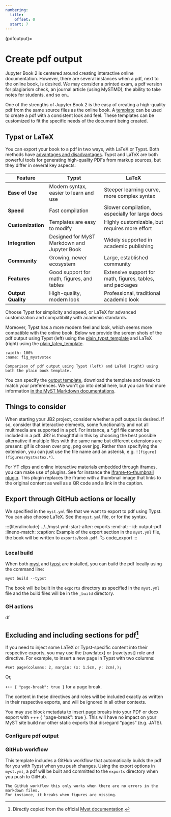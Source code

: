 ```yaml
---
numbering:
  title:
    offset: 0
  start: 7
---
```


(pdfoutput)=
# Create pdf output
Jupyter Book 2 is centered around creating interactive online documentation. However, there are several instances when a pdf, next to the online book, is desired. We may consider a printed exam, a pdf version for plagiarism check, an journal article (using MySTMD), the ability to take notes for students, and so on.. 

One of the strengths of Jupyter Book 2 is the easy of creating a high-quality pdf from the same source files as the online book. A [template](https://github.com/myst-templates) can be used to create a pdf with a consistent look and feel. These templates can be customized to fit the specific needs of the document being created.

## Typst or LaTeX
You can export your book to a pdf in two ways, with LaTeX or Typst. Both methods have [advantages and disadvantages](https://mystmd.org/guide/creating-pdf-documents). Typst and LaTeX are both powerful tools for generating high-quality PDFs from markup sources, but they differ in several key aspects:

| Feature            | Typst                                      | LaTeX                                      |
|--------------------|--------------------------------------------|--------------------------------------------|
| **Ease of Use**    | Modern syntax, easier to learn and use      | Steeper learning curve, more complex syntax|
| **Speed**          | Fast compilation                           | Slower compilation, especially for large docs|
| **Customization**  | Templates are easy to modify                | Highly customizable, but requires more effort|
| **Integration**    | Designed for MyST Markdown and Jupyter Book | Widely supported in academic publishing    |
| **Community**      | Growing, newer ecosystem                   | Large, established community               |
| **Features**       | Good support for math, figures, and tables | Extensive support for math, figures, tables, and packages|
| **Output Quality** | High-quality, modern look                   | Professional, traditional academic look    |

Choose Typst for simplicity and speed, or LaTeX for advanced customization and compatibility with academic standards. 

Moreover, Typst has a more modern feel and look, which seems more compatible with the online book. Below we provide the screen shots of the pdf output using Typst (left) using the [plain_typst_template](https://github.com/myst-templates/plain_typst_book) and LaTeX (right) using the [plain_latex_template](https://github.com/myst-templates/plain_latex_book).

```{figure} figures/mystvstex.*
:width: 100%
:name: fig_mystvstex

Comparison of pdf output using Typst (left) and LaTeX (right) using both the plain book template.
```

You can specify the [output template](https://github.com/myst-templates), download the template and tweak to match your preferences. We won't go into detail here, but you can find more information [in the MyST Markdown documentations](https://mystmd.org/guide/creating-pdf-documents).

## Things to consider
When starting your JB2 project, consider whether a pdf output is desired. If so, consider that interactive elements, some functionality and not all multimedia are supported in a pdf. For instance, a *.gif file cannot be included in a pdf. JB2 is thoughtful in this by choosing the best possible alternative if multiple files with the same name but different extensions are present: gif is chosen over png, png over jpg. Rather than specifying the extension, you can just use the file name and an asterisk, e.g. `![figure](figures/mystvstex.*)`.

For YT clips and online interactive materials embedded through iframes, you can make use of plugins. See for instance the [iframe-to-thumbnail plugin](https://github.com/jupyter-book/myst-plugins/tree/main/plugins/iframe-to-thumbnail-pdf). This plugin replaces the iframe with a thumbnail image that links to the original content as well as a QR code and a link in the caption.


## Export through GitHub actions or locally

We specified in the `myst.yml` file that we want to export to pdf using Typst.
You can also choose LaTeX.
See the `myst.yml` file, or [](#code_export) for the syntax.

:::{literalinclude} ../../myst.yml
:start-after: exports
:end-at: - id: output-pdf
:lineno-match:
:caption: Example of the export section in the `myst.yml` file, the book will be written to `exports/book.pdf`.
:label: code_export
:::


### Local build
When  both [myst](https://mystmd.org/guide/installing) and [typst](https://mystmd.org/guide/creating-pdf-documents#typst-install) are installed, you can build the pdf locally using the command line:

```console
myst build --typst
```

The book will be built in the `exports` directory as specified in the `myst.yml` file and the build files will be in the `_build` directory.


### GH actions
df

## Excluding and including sections for pdf[^1]
[^1]: Directly copied from the official [Myst documentation](https://mystmd.org/guide/creating-pdf-documents#excluding-content-from-specific-exports).


If you need to inject some LaTeX or Typst-specific content into their respective exports, you may use the {raw:latex} or {raw:typst} role and directive. For example, to insert a new page in Typst with two columns:


```{raw:typst}
#set page(columns: 2, margin: (x: 1.5cm, y: 2cm),);
```

Or, 

`+++ { "page-break": true }` for a page break.



The content in these directives and roles will be included exactly as written in their respective exports, and will be ignored in all other contexts.

You may use block metadata to insert page breaks into your PDF or docx export with +++ { "page-break": true }. This will have no impact on your MyST site build nor other static exports that disregard “pages” (e.g. JATS).




### Configure pdf output





### GitHub workflow

This template includes a GitHub workflow that automatically builds the pdf for you with Typst when you push changes.
Using the export options in `myst.yml`, a pdf will be built and committed to the `exports` directory when you push to GitHub.

```{note}
The GitHub workflow this only works when there are no errors in the markdown files.
For instance, it breaks when figures are missing.
```

